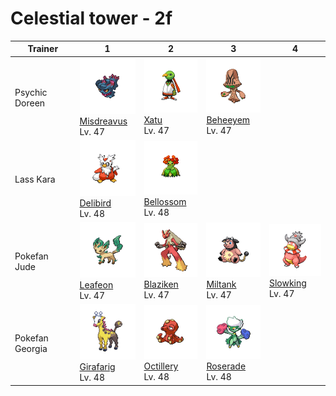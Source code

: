 # Celestial tower - 2f

| Trainer         | 1                                                                                    | 2                                                                                  | 3                                                                                | 4                                                                                |
| --------------- | ------------------------------------------------------------------------------------ | ---------------------------------------------------------------------------------- | -------------------------------------------------------------------------------- | -------------------------------------------------------------------------------- |
| Psychic Doreen  | ![misdreavus](../../img/pokemon/200.png) <br/>[Misdreavus](/pokemon/200) <br/>Lv. 47 | ![xatu](../../img/pokemon/178.png) <br/>[Xatu](/pokemon/178) <br/>Lv. 47           | ![beheeyem](../../img/pokemon/606.png) <br/>[Beheeyem](/pokemon/606) <br/>Lv. 47 |
| Lass Kara       | ![delibird](../../img/pokemon/225.png) <br/>[Delibird](/pokemon/225) <br/>Lv. 48     | ![bellossom](../../img/pokemon/182.png) <br/>[Bellossom](/pokemon/182) <br/>Lv. 48 |
| Pokefan Jude    | ![leafeon](../../img/pokemon/470.png) <br/>[Leafeon](/pokemon/470) <br/>Lv. 47       | ![blaziken](../../img/pokemon/257.png) <br/>[Blaziken](/pokemon/257) <br/>Lv. 47   | ![miltank](../../img/pokemon/241.png) <br/>[Miltank](/pokemon/241) <br/>Lv. 47   | ![slowking](../../img/pokemon/199.png) <br/>[Slowking](/pokemon/199) <br/>Lv. 47 |
| Pokefan Georgia | ![girafarig](../../img/pokemon/203.png) <br/>[Girafarig](/pokemon/203) <br/>Lv. 48   | ![octillery](../../img/pokemon/224.png) <br/>[Octillery](/pokemon/224) <br/>Lv. 48 | ![roserade](../../img/pokemon/407.png) <br/>[Roserade](/pokemon/407) <br/>Lv. 48 |